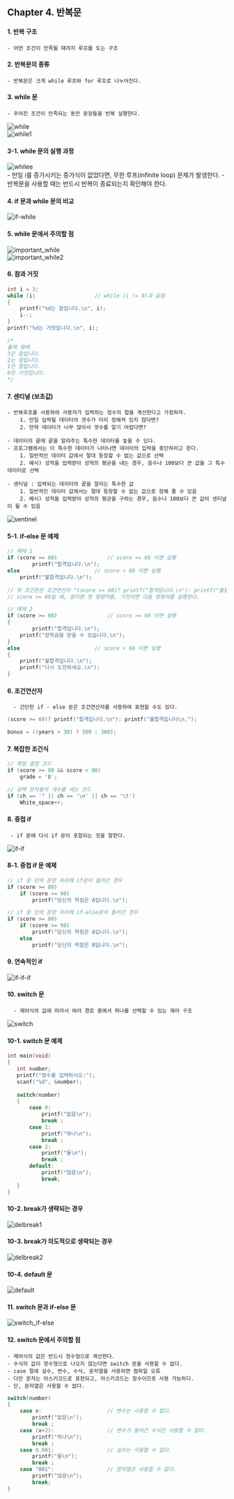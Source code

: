 ##  Chapter 4. 반복문       

#### 1. 반복 구조

	- 어떤 조건이 만족될 때까지 루프를 도는 구조

#### 2. 반복문의 종류

	- 반복문은 크게 while 루프와 for 루프로 나누어진다.

#### 3. while 문

	- 주어진 조건이 만족되는 동안 문장들을 반복 실행한다.
![while](https://github.com/BangYunseo/TIL/blob/main/C/Image/while.PNG)   
![while1](https://github.com/BangYunseo/TIL/blob/main/C/Image/while1.PNG) 

#### 3-1. while 문의 실행 과정

![whilee](https://github.com/BangYunseo/TIL/blob/main/C/Image/whilee.PNG)   
	- 만일 i를 증가시키는 증가식이 없었다면, 무한 루프(infinite loop) 문제가 발생한다.
	- 반복문을 사용할 때는 반드시 반복이 종료되는지 확인해야 한다.

#### 4. if 문과 while 문의 비교

![if-while](https://github.com/BangYunseo/TIL/blob/main/C/Image/if-while.PNG)   

#### 5. while 문에서 주의할 점

![important_while](https://github.com/BangYunseo/TIL/blob/main/C/Image/important_while.PNG)   
![important_while2](https://github.com/BangYunseo/TIL/blob/main/C/Image/important_while2.PNG)  

#### 6. 참과 거짓

```C
int i = 3;
while (i)					// while (i != 0)과 같음
{
	printf("%d는 참입니다.\n", i);
	i--;
}
printf("%d는 거짓입니다.\n", i);

/*
출력 형태
3은 참입니다.
2는 참입니다.
1은 참입니다.
0은 거짓입니다.
*/
``` 

#### 7. 센티널 (보초값)

	- 반복루프를 사용하여 사용자가 입력하는 정수의 합을 계산한다고 가정하자.
		1. 만일 입력될 데이터의 갯수가 미리 정해져 있지 않다면?
		2. 만약 데이터가 너무 많아서 갯수를 알기 어렵다면?
	
	- 데이터의 끝에 끝을 알려주는 특수한 데이터를 놓을 수 있다.
	- 프로그램에서는 이 특수한 데이터가 나타나면 데이터의 입력을 중단하라고 한다.
		1. 일반적인 데이터 값에서 절대 등장할 수 없는 값으로 선택
		2. 예시) 성적을 입력받아 성적의 평균을 내는 경우, 음수나 100보다 큰 값을 그 특수 데이터로 선택
	
	- 센티널 : 입력되는 데이터의 끝을 알리는 특수한 값
		1. 일반적인 데이터 값에서는 절대 등장할 수 없는 값으로 정해 줄 수 있음
		2. 예시) 성적을 입력받아 성적의 평균을 구하는 경우, 음수나 100보다 큰 값이 센티널이 될 수 있음
		
![sentinel](https://github.com/BangYunseo/TIL/blob/main/C/Image/sentinel.PNG)

#### 5-1. if-else 문 예제

```C
// 예제 1
if (score >= 60)				// score >= 60 이면 실행
      	printf("합격입니다.\n");
else						// score < 60 이면 실행
	printf("불합격입니다.\n");
	
// 위 조건문은 조건연산자 "(score >= 60)? printf("합격입니다.\n"): printf("불합격입니다\n.");" 로 나타낼 수 있다
// score >= 60일 때, 참이면 첫 명령어를, 거짓이면 다음 명령어를 실행한다.
``` 
```C
// 예제 2 
if (score >= 60)				// score >= 60 이면 실행
{
      	printf("합격입니다.\n");
	printf("장학금을 받을 수 있습니다.\n");
}
else						// score < 60 이면 실행
{
	printf("불합격입니다.\n");
	printf("다시 도전하세요.\n");
}
```

#### 6. 조건연산자

      - 간단한 if - else 문은 조건연산자를 사용하여 표현할 수도 있다.
```C
(score >= 60)? printf("합격입니다.\n"): printf("불합격입니다\n.");
```
 ```C
bonus = ((years > 30) ? 500 : 300);
```
            
#### 7. 복잡한 조건식

```C
// 학점 결정 코드
if (score >= 80 && score < 90)
	grade = 'B';
```
```C
// 공백 문자들의 개수를 세는 코드
if (ch == '' || ch == '\n' || ch == '\t')
	White_space++;
```
  
#### 8. 중첩 if

     - if 문에 다시 if 문이 포함되는 것을 말한다.    
![if-if](https://github.com/BangYunseo/TIL/blob/main/C/Image/ifif.PNG)

#### 8-1. 중첩 if 문 예제

```C
// if 문 안의 문장 자리에 if문이 들어간 경우
if (score >= 80)
	if (score >= 90)
		printf("당신의 학점은 A입니다.\n");
```
```C
// if 문 안의 문장 자리에 if-else문이 들어간 경우
if (score >= 80)
	if (score >= 90)
		printf("당신의 학점은 A입니다.\n");
	else
		printf("당신의 학점은 B입니다.\n");
```

#### 9. 연속적인 if

![if-if-if](https://github.com/BangYunseo/TIL/blob/main/C/Image/ififif.PNG)
 
#### 10. switch 문 

      - 제어식의 값에 따라서 여러 경로 중에서 하나를 선택할 수 있는 제어 구조 
      
![switch](https://github.com/BangYunseo/TIL/blob/main/C/Image/switch.PNG)

#### 10-1. switch 문 예제 

 ```C
int main(void) 
{ 
	int number; 
	printf("정수를 입력하시오:"); 
	scanf("%d", &number); 
	
	switch(number) 
	{
		case 0: 
			printf("없음\n"); 
			break ;
		case 1: 
			printf("하나\n"); 
			break ;
		case 2: 
			printf("둘\n"); 
			break ;
		default: 
			printf("많음\n"); 
			break;
	} 
} 
```

#### 10-2. break가 생략되는 경우   

![delbreak1](https://github.com/BangYunseo/TIL/blob/main/C/Image/delbreak1.PNG)
 
#### 10-3. break가 의도적으로 생략되는 경우      

![delbreak2](https://github.com/BangYunseo/TIL/blob/main/C/Image/delbreak2.PNG)

#### 10-4. default 문

![default](https://github.com/BangYunseo/TIL/blob/main/C/Image/default.PNG)

#### 11. switch 문과 if-else 문     
            
![switch_if-else](https://github.com/BangYunseo/TIL/blob/main/C/Image/switch_if-else.PNG)  


#### 12. switch 문에서 주의할 점   

	- 제어식의 값은 반드시 정수형으로 계산한다.
	- 수식의 값이 정수형으로 나오지 않는다면 switch 문을 사용할 수 없다.
	- case 절에 실수, 변수, 수식, 문자열을 사용하면 컴파일 오류
	- 다만 문자는 아스키코드로 표현되고, 아스키코드는 정수이므로 사용 가능하다.
	- 단, 문자열은 사용할 수 없다.
	
```C
switch(number) 
{
	case x: 					// 변수는 사용할 수 없다.
		printf("없음\n"); 
		break ;
	case (x+2):					// 변수가 들어간 수식은 사용할 수 없다.		 
		printf("하나\n"); 
		break ;
	case 0.001:					// 실수는 사용할 수 없다. 
		printf("둘\n"); 
		break ;
	case "001":					// 문자열은 사용할 수 없다. 
		printf("많음\n"); 
		break; 
} 
```

